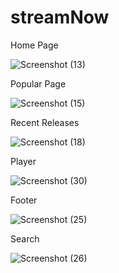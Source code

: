 # streamNow
Home Page


![Screenshot (13)](https://user-images.githubusercontent.com/73681215/235421614-579e6f6f-d47a-499e-99c5-a2d8fd4dde83.png)
  
  
  
  
  
  Popular Page
  
  
  
![Screenshot (15)](https://user-images.githubusercontent.com/73681215/235421640-84c546a3-24f8-4f36-ad11-7709d3595bc3.png)
  
  
  
  
  
  Recent Releases
  
  
  
![Screenshot (18)](https://user-images.githubusercontent.com/73681215/235421669-67a49a22-3f79-4a96-ae8b-706064c2f317.png)
  
  
  
  
  
  
  
  
  Player
  
  
 
  
  ![Screenshot (30)](https://user-images.githubusercontent.com/73681215/235422720-bb518a88-6860-48ca-831a-a8c7d49151d8.png)
  
  
  
  
  
  
  Footer
  
  
![Screenshot (25)](https://user-images.githubusercontent.com/73681215/235421690-0f28485d-01f6-4625-96ad-9bf94db0ae8a.png)
  
  
  
  
  
  
  
  
  Search
  
  
  
![Screenshot (26)](https://user-images.githubusercontent.com/73681215/235422211-ef602b4c-6196-47b6-9191-76a1a3fed62a.png)
  
  
  
  
  
  
  
  
  


